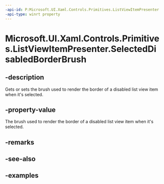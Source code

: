 ```yaml
---
-api-id: P:Microsoft.UI.Xaml.Controls.Primitives.ListViewItemPresenter.SelectedDisabledBorderBrush
-api-type: winrt property
---
```


# Microsoft.UI.Xaml.Controls.Primitives.ListViewItemPresenter.SelectedDisabledBorderBrush

<!--
public Microsoft.UI.Xaml.Media.Brush SelectedDisabledBorderBrush { get; set; }
-->


## -description

Gets or sets the brush used to render the border of a disabled list view item when it's selected.

## -property-value

The brush used to render the border of a disabled list view item when it's selected.

## -remarks

## -see-also

## -examples


